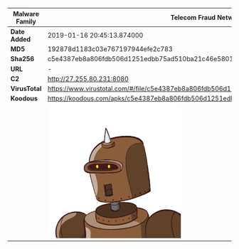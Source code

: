 | Malware Family | Telecom Fraud Network for South Koreans                      |
| -------------- | ------------------------------------------------------------ |
| **Date Added** | 2019-01-16 20:45:13.874000                                                   |
| **MD5**        | 192878d1183c03e767197944efe2c783                             |
| **Sha256**     | c5e4387eb8a806fdb506d1251edbb75ad510ba21c46e5801e9e8a266c6ac9a0e |
| **URL**        | -                                                            |
| **C2**         | http://27.255.80.231:8080 |
| **VirusTotal** | https://www.virustotal.com/#/file/c5e4387eb8a806fdb506d1251edbb75ad510ba21c46e5801e9e8a266c6ac9a0e/detection |
| **Koodous**    | https://koodous.com/apks/c5e4387eb8a806fdb506d1251edbb75ad510ba21c46e5801e9e8a266c6ac9a0e |
|                | ![](../assets/c5e4387eb8a806fdb506d1251edbb75ad510ba21c46e5801e9e8a266c6ac9a0e.png) |